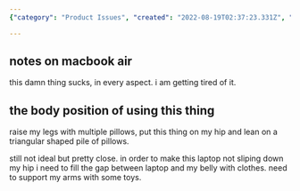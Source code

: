 ```yaml
---
{"category": "Product Issues", "created": "2022-08-19T02:37:23.331Z", "date": "2022-08-19 02:37:23", "description": "The user expresses dissatisfaction with the usability and comfort of their MacBook Air, mentioning that they need to use multiple props and pillows for a suitable position and still encounter instability.", "modified": "2022-08-19T02:42:25.631Z", "tags": ["body posture", "health", "life style", "macbook", "work"], "title": "Macbook Air Usage Notes"}

---
```


## notes on macbook air

this damn thing sucks, in every aspect. i am getting tired of it.

## the body position of using this thing

raise my legs with multiple pillows, put this thing on my hip and lean on a triangular shaped pile of pillows.

still not ideal but pretty close. in order to make this laptop not sliping down my hip i need to fill the gap between laptop and my belly with clothes. need to support my arms with some toys.
